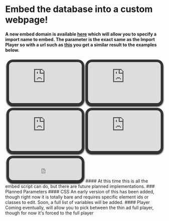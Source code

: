 # Embed the database into a custom webpage!
#### A new embed domain is available [here](https://embed.dreams.kee7702.tk/) which will allow you to specify a import name to embed. The parameter is the exact same as the Import Player so with a url such as [this](https://embed.dreams.kee7702.tk/?name=Homebrew%20Channel%20Theme) you get a similar result to the examples below.
<style>iframe.userdbembed {margin-top:4px;border:none;width: calc(50% - 20px);aspect-ratio: 16/9;box-shadow:black 0px 3px 4px 0px;border-radius: 20px;padding: 8px;background: #333;display:inline-block}iframe.userdbembed:nth-child(even){margin-left:4px}</style>
<iframe src="https://embed.dreams.kee7702.tk/?name=Homebrew%20Channel%20Theme&amp;css=a.global-post-label%7Bbackground:%23333!important%7D.plyr--audio%20.plyr__controls%7Bpadding:8px!important%7D.plyr--audio%7Bmargin-top:-36px!important%7Dhtml%7Bbackground:%23333!important%7D" class="userdbembed"></iframe>
<iframe src="https://embed.dreams.kee7702.tk/?name=LittleBigPlanet%202%20Move%20Pack%20-%20move_main_2&amp;css=a.global-post-label%7Bbackground:%23333!important%7D.plyr--audio%20.plyr__controls%7Bpadding:8px!important%7D.plyr--audio%7Bmargin-top:-36px!important%7Dhtml%7Bbackground:%23333!important%7D" class="userdbembed"></iframe>
<iframe src="https://embed.dreams.kee7702.tk/?name=LittleBigPlanet%202%20-%20The%20Pod&amp;css=a.global-post-label%7Bbackground:%23333!important%7D.plyr--audio%20.plyr__controls%7Bpadding:8px!important%7D.plyr--audio%7Bmargin-top:-36px!important%7Dhtml%7Bbackground:%23333!important%7D" class="userdbembed"></iframe>
<iframe src="https://embed.dreams.kee7702.tk/?name=LittleBigPlanet%203%20Alpha%20-%20The%20Pod&amp;css=a.global-post-label%7Bbackground:%23333!important%7D.plyr--audio%20.plyr__controls%7Bpadding:8px!important%7D.plyr--audio%7Bmargin-top:-36px!important%7Dhtml%7Bbackground:%23333!important%7D" class="userdbembed"></iframe>
<iframe src="https://embed.dreams.kee7702.tk/?player=thin&amp;name=LittleBigPlanet%202%20Move%20Pack%20-%20move_main_2&amp;css=a.global-post-label%7Bbackground:%23333!important%7D.plyr--audio%20.plyr__controls%7Bpadding:8px!important%7D.plyr--audio%7Bmargin-top:-36px!important%7Dhtml%7Bbackground:%23333!important%7D" class="userdbembed" style="aspect-ratio: 10/3;"></iframe>
#### At this time this is all the embed script can do, but there are future planned implementations.
### Planned Parameters
#### CSS
An early version of this has been added, though right now it is totally bare and requires specific element ids or classes to edit.
Soon, a full list of variables will be added.
#### Player
Coming eventually, will allow you to pick between the thin ad full player, though for now it's forced to the full player
